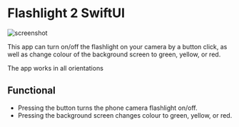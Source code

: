 # Flashlight 2 SwiftUI

![screenshot](/Screenschot/screenshot-flashlight2.jpg)

This app can turn on/off the flashlight on your camera by a button click, as well as change colour of the background screen to green, yellow, or red.

The app works in all orientations

## Functional
- Pressing the button turns the phone camera flashlight on/off.
- Pressing the background screen changes colour to green, yellow, or red.

